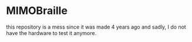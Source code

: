 # MIMOBraille
this repository is a mess since it was made 4 years ago and sadly, I do not have the hardware to test it anymore.
